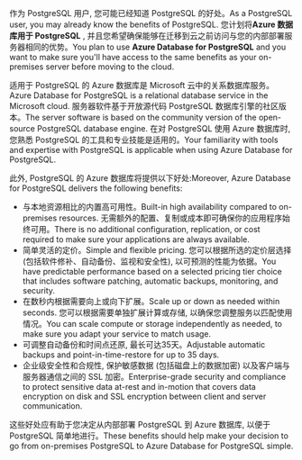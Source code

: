 <span data-ttu-id="25f69-101">作为 PostgreSQL 用户, 您可能已经知道 PostgreSQL 的好处。</span><span class="sxs-lookup"><span data-stu-id="25f69-101">As a PostgreSQL user, you may already know the benefits of PostgreSQL.</span></span> <span data-ttu-id="25f69-102">您计划将**Azure 数据库用于 PostgreSQL** , 并且您希望确保能够在迁移到云之前访问与您的内部部署服务器相同的优势。</span><span class="sxs-lookup"><span data-stu-id="25f69-102">You plan to use **Azure Database for PostgreSQL** and you want to make sure you'll have access to the same benefits as your on-premises server before moving to the cloud.</span></span>

<span data-ttu-id="25f69-103">适用于 PostgreSQL 的 Azure 数据库是 Microsoft 云中的关系数据库服务。</span><span class="sxs-lookup"><span data-stu-id="25f69-103">Azure Database for PostgreSQL is a relational database service in the Microsoft cloud.</span></span> <span data-ttu-id="25f69-104">服务器软件基于开放源代码 PostgreSQL 数据库引擎的社区版本。</span><span class="sxs-lookup"><span data-stu-id="25f69-104">The server software is based on the community version of the open-source PostgreSQL database engine.</span></span> <span data-ttu-id="25f69-105">在对 PostgreSQL 使用 Azure 数据库时, 您熟悉 PostgreSQL 的工具和专业技能是适用的。</span><span class="sxs-lookup"><span data-stu-id="25f69-105">Your familiarity with tools and expertise with PostgreSQL is applicable when using Azure Database for PostgreSQL.</span></span>

<span data-ttu-id="25f69-106">此外, PostgreSQL 的 Azure 数据库将提供以下好处:</span><span class="sxs-lookup"><span data-stu-id="25f69-106">Moreover, Azure Database for PostgreSQL delivers the following benefits:</span></span>

- <span data-ttu-id="25f69-107">与本地资源相比的内置高可用性。</span><span class="sxs-lookup"><span data-stu-id="25f69-107">Built-in high availability compared to on-premises resources.</span></span> <span data-ttu-id="25f69-108">无需额外的配置、复制或成本即可确保你的应用程序始终可用。</span><span class="sxs-lookup"><span data-stu-id="25f69-108">There is no additional configuration, replication, or cost required to make sure your applications are always available.</span></span>
- <span data-ttu-id="25f69-109">简单灵活的定价。</span><span class="sxs-lookup"><span data-stu-id="25f69-109">Simple and flexible pricing.</span></span> <span data-ttu-id="25f69-110">您可以根据所选的定价层选择 (包括软件修补、自动备份、监视和安全性), 以可预测的性能为依据。</span><span class="sxs-lookup"><span data-stu-id="25f69-110">You have predictable performance based on a selected pricing tier choice that includes software patching, automatic backups, monitoring, and security.</span></span>
- <span data-ttu-id="25f69-111">在数秒内根据需要向上或向下扩展。</span><span class="sxs-lookup"><span data-stu-id="25f69-111">Scale up or down as needed within seconds.</span></span> <span data-ttu-id="25f69-112">您可以根据需要单独扩展计算或存储, 以确保您调整服务以匹配使用情况。</span><span class="sxs-lookup"><span data-stu-id="25f69-112">You can scale compute or storage independently as needed, to make sure you adapt your service to match usage.</span></span>
- <span data-ttu-id="25f69-113">可调整自动备份和时间点还原, 最长可达35天。</span><span class="sxs-lookup"><span data-stu-id="25f69-113">Adjustable automatic backups and point-in-time-restore for up to 35 days.</span></span>
- <span data-ttu-id="25f69-114">企业级安全性和合规性, 保护敏感数据 (包括磁盘上的数据加密) 以及客户端与服务器通信之间的 SSL 加密。</span><span class="sxs-lookup"><span data-stu-id="25f69-114">Enterprise-grade security and compliance to protect sensitive data at-rest and in-motion that covers data encryption on disk and SSL encryption between client and server communication.</span></span>

<span data-ttu-id="25f69-115">这些好处应有助于您决定从内部部署 PostgreSQL 到 Azure 数据库, 以便于 PostgreSQL 简单地进行。</span><span class="sxs-lookup"><span data-stu-id="25f69-115">These benefits should help make your decision to go from on-premises PostgreSQL to Azure Database for PostgreSQL simple.</span></span>